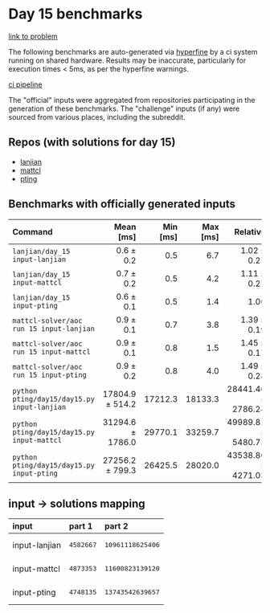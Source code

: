 # Day 15 benchmarks

[link to problem](http://adventofcode.com/2022/day/15)

The following benchmarks are auto-generated via [hyperfine](https://github.com/sharkdp/hyperfine) by a ci system running on shared hardware. Results may be inaccurate, particularly for execution times < 5ms, as per the hyperfine warnings.

[ci pipeline](http://ci.papercode.net:8080/teams/aoc2022/pipelines/aoc-compare-2022)

The "official" inputs were aggregated from repositories participating in the generation of these benchmarks. The "challenge" inputs (if any) were sourced from various places, including the subreddit.

## Repos (with solutions for day 15)


- [lanjian](https://github.com/LanJian/aoc-2022)
- [mattcl](https://github.com/mattcl/aoc2022)
- [pting](https://github.com/pting/aoc2022)

## Benchmarks with officially generated inputs
| Command | Mean [ms] | Min [ms] | Max [ms] | Relative |
|:---|---:|---:|---:|---:|
| `lanjian/day_15 input-lanjian` | 0.6 ± 0.2 | 0.5 | 6.7 | 1.02 ± 0.27 |
| `lanjian/day_15 input-mattcl` | 0.7 ± 0.2 | 0.5 | 4.2 | 1.11 ± 0.27 |
| `lanjian/day_15 input-pting` | 0.6 ± 0.1 | 0.5 | 1.4 | 1.00 |
| `mattcl-solver/aoc run 15 input-lanjian` | 0.9 ± 0.1 | 0.7 | 3.8 | 1.39 ± 0.19 |
| `mattcl-solver/aoc run 15 input-mattcl` | 0.9 ± 0.1 | 0.8 | 1.5 | 1.45 ± 0.17 |
| `mattcl-solver/aoc run 15 input-pting` | 0.9 ± 0.2 | 0.8 | 4.0 | 1.49 ± 0.28 |
| `python pting/day15/day15.py input-lanjian` | 17804.9 ± 514.2 | 17212.3 | 18133.3 | 28441.40 ± 2786.24 |
| `python pting/day15/day15.py input-mattcl` | 31294.6 ± 1786.0 | 29770.1 | 33259.7 | 49989.82 ± 5480.73 |
| `python pting/day15/day15.py input-pting` | 27256.2 ± 799.3 | 26425.5 | 28020.0 | 43538.80 ± 4271.03 |

## input -> solutions mapping
|input|part 1|part 2|
|:---|:---|:---|
|input-lanjian|<pre>4582667</pre>|<pre>10961118625406</pre>|
|input-mattcl|<pre>4873353</pre>|<pre>11600823139120</pre>|
|input-pting|<pre>4748135</pre>|<pre>13743542639657</pre>|

